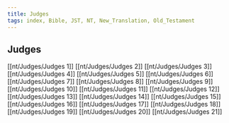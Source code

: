 ```yaml
---
title: Judges
tags: index, Bible, JST, NT, New_Translation, Old_Testament
---
```


## Judges

[[nt/Judges/Judges 1]]
[[nt/Judges/Judges 2]]
[[nt/Judges/Judges 3]]
[[nt/Judges/Judges 4]]
[[nt/Judges/Judges 5]]
[[nt/Judges/Judges 6]]
[[nt/Judges/Judges 7]]
[[nt/Judges/Judges 8]]
[[nt/Judges/Judges 9]]
[[nt/Judges/Judges 10]]
[[nt/Judges/Judges 11]]
[[nt/Judges/Judges 12]]
[[nt/Judges/Judges 13]]
[[nt/Judges/Judges 14]]
[[nt/Judges/Judges 15]]
[[nt/Judges/Judges 16]]
[[nt/Judges/Judges 17]]
[[nt/Judges/Judges 18]]
[[nt/Judges/Judges 19]]
[[nt/Judges/Judges 20]]
[[nt/Judges/Judges 21]]
